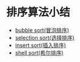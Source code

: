 # 排序算法小结
- [bubble sort(冒泡排序)](./bubble-sort/)
- [selection sort(选择排序)](./selection-sort/)
- [insert sort(插入排序)](./insert-sort/)
- [shell sort(希尔排序)](./shell-sort/)
